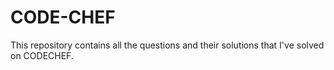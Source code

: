 # CODE-CHEF
This repository contains all the questions and their solutions that I've solved on CODECHEF.
